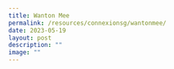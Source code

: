 ```yaml
---
title: Wanton Mee
permalink: /resources/connexionsg/wantonmee/
date: 2023-05-19
layout: post
description: ""
image: ""
---
```

